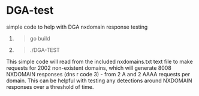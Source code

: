 # DGA-test
simple code to help with DGA nxdomain response testing

1. > go build
2. > ./DGA-TEST

This simple code will read from the included nxdomains.txt text file to make requests for 2002 non-existent domains, which will generate 8008 NXDOMAIN responses (dns r code 3) - from 2 A and 2 AAAA requests per domain. This can be helpful with testing any detections around NXDOMAIN responses over a threshold of time.
